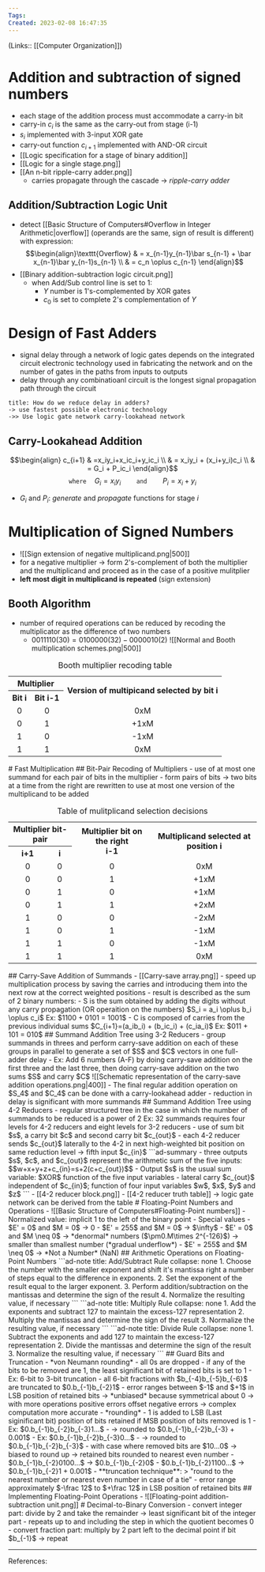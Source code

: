 ```yaml
---
Tags: 
Created: 2023-02-08 16:47:35
---
```

(Links:: [[Computer Organization]])
# Addition and subtraction of signed numbers
- each stage of the addition process must accommodate a carry-in bit
- carry-in $c_i$ is the same as the carry-out from stage (i-1)
- $s_i$ implemented with 3-input XOR gate
- carry-out function $c_{i+1}$ implemented with AND-OR circuit
- [[Logic specification for a stage of binary addition]]
- [[Logic for a single stage.png]]
- [[An n-bit ripple-carry adder.png]]
	- carries propagate through the cascade -> *ripple-carry adder*
## Addition/Subtraction Logic Unit
- detect [[Basic Structure of Computers#Overflow in Integer Arithmetic|overflow]] (operands are the same, sign of result is different) with expression: 
  $$\begin{align}\texttt{Overflow} & = x_{n-1}y_{n-1}\bar s_{n-1} + \bar x_{n-1}\bar y_{n-1}s_{n-1} \\ & = c_n \oplus c_{n-1} \end{align}$$
- [[Binary addition-subtraction logic circuit.png]]
	- when Add/Sub control line is set to 1:
		- $Y$ number is 1's-complemented by XOR gates
		- $c_0$ is set to complete 2's complementation of $Y$
# Design of Fast Adders
- signal delay through a network of logic gates depends on the integrated circuit electronic technology used in fabricating the network and on the number of gates in the paths from inputs to outputs
- delay through any combinatioanl circuit is the longest signal propagation path through the circuit
```ad-question
title: How do we reduce delay in adders?
-> use fastest possible electronic technology
->> Use logic gate network carry-lookahead network
```
## Carry-Lookahead Addition
$$\begin{align}
c_{i+1} & =x_iy_i+x_ic_i+y_ic_i \\
& = x_iy_i + (x_i+y_i)c_i \\
& = G_i + P_ic_i
\end{align}$$
$$\texttt{where} \quad G_i = x_iy_i \qquad \texttt{and} \qquad P_i =x_i+y_i$$
- $G_i$ and $P_i$: *generate* and *propagate* functions for stage *i*
# Multiplication of Signed Numbers
- ![[Sign extension of negative multiplicand.png|500]]
- for a negative multiplier -> form 2's-complement of both the multiplier and the multiplicand and proceed as in the case of a positive mulitplier
- **left most digit in multiplicand is repeated** (sign extension)
## Booth Algorithm
- number of required operations can be reduced by recoding the multiplicator as the difference of two numbers
	- $0011110 (30) = 0100000 (32) - 0000010 (2)$
	  ![[Normal and Booth multiplication schemes.png|500]]
<table style="width:100%;text-align:center">
	<caption>Booth multiplier recoding table</caption>
	<tr>
		<th colspan="2" style="text-align:center">Multiplier</th>
		<th rowspan="2"style="text-align:center">Version of multipicand selected by bit i</th>
	</tr>
	<tr>
		<th style="text-align:center">Bit i</th>
		<th style="text-align:center">Bit i-1</th>
	</tr>
	<tr>
		<td>0</td>
		<td>0</td>
		<td>0xM</td>
	</tr>
	<tr>
		<td>0</td>
		<td>1</td>
		<td>+1xM</td>
	</tr>
	<tr>
		<td>1</td>
		<td>0</td>
		<td>-1xM</td>
	</tr>
	<tr>
		<td>1</td>
		<td>1</td>
		<td>0xM</td>
	</tr>
</table>
# Fast Multiplication
## Bit-Pair Recoding of Multipliers
- use of at most one summand for each pair of bits in the multiplier
- form pairs of bits -> two bits at a time from the right are rewritten to use at most one version of the multiplicand to be added
<table style="width:100%; text-align:center">
	<caption>Table of mulitplicand selection decisions</caption>
	<tr>
		<th colspan="2" style="text-align:center">Multiplier bit-pair</th>
		<th rowspan="2"style="text-align:center">Multiplier bit on the right <br> i-1</th>
		<th rowspan="2"style="text-align:center">Multiplicand selected at position i</th>
	</tr>
	<tr>
		<th style="text-align:center">i+1</th>
		<th style="text-align:center">i</th>
	</tr>
	<tr>
		<td>0</td>
		<td>0</td>
		<td>0</td>
		<td>0xM</td>
	</tr>
	<tr>
		<td>0</td>
		<td>0</td>
		<td>1</td>
		<td>+1xM</td>
	</tr>
	<tr>
		<td>0</td>
		<td>1</td>
		<td>0</td>
		<td>+1xM</td>
	</tr>
	<tr>
		<td>0</td>
		<td>1</td>
		<td>1</td>
		<td>+2xM</td>
	</tr>
	<tr>
		<td>1</td>
		<td>0</td>
		<td>0</td>
		<td>-2xM</td>
	</tr>
	<tr>
		<td>1</td>
		<td>0</td>
		<td>1</td>
		<td>-1xM</td>
	</tr>
	<tr>
		<td>1</td>
		<td>1</td>
		<td>0</td>
		<td>-1xM</td>
	</tr>
	<tr>
		<td>1</td>
		<td>1</td>
		<td>1</td>
		<td>0xM</td>
	</tr>
</table>
## Carry-Save Addition of Summands
- [[Carry-save array.png]]
- speed up multiplication process by saving the carries and introducing them into the next row at the correct weighted positions
- result is described as the sum of 2 binary numbers:
	- S is the sum obtained by adding the digits without any carry propagation (OR operaition on the numbers)
	  $S_i = a_i \oplus b_i \oplus c_i$
	  Ex: $1100 + 0101 = 1001$ 
	- C is composed of carries from the previous individual sums
	  $C_{i+1}=(a_ib_i) + (b_ic_i) + (c_ia_i)$
	  Ex: $011 + 101 = 010$
## Summand Addition Tree using 3-2 Reducers
- group summands in threes and perform carry-save addition on each of these groups in parallel to generate a set of $S$ and $C$ vectors in one full-adder delay
	- Ex: Add 6 numbers (A-F) by doing carry-save addition on the first three and the last three, then doing carry-save addition on the two sums $S$ and carry $C$
	  ![[Schematic representation of the carry-save addition operations.png|400]]
	- The final regular addition operation on $S_4$ and $C_4$ can be done with a carry-lookahead adder
	- reduction in delay is significant with more summands
## Summand Addition Tree using 4-2 Reducers
- regular structured tree in the case in which the number of summands to be reduced is a power of 2
  Ex: 32 summands requires four levels for 4-2 reducers and eight levels for 3-2 reducers
- use of sum bit $s$, a carry bit $c$ and second carry bit $c_{out}$
- each 4-2 reducer sends $c_{out}$ laterally to the 4-2 in next high-weighted bit position on same reduction level -> fifth input $c_{in}$
```ad-summary
- three outputs $s$, $c$, and $c_{out}$ represent the arithmetic sum of the five inputs: $$w+x+y+z+c_{in}=s+2(c+c_{out})$$
- Output $s$ is the usual sum variable: $XOR$ function of the five input variables
- lateral carry $c_{out}$ independent of $c_{in}$; function of four input variables $w$, $x$, $y$ and $z$
```
- [[4-2 reducer block.png]]
- [[4-2 reducer truth table]] -> logic gate network can be derived from the table
# Floating-Point Numbers and Operations
-  ![[Basic Structure of Computers#Floating-Point numbers]]
- Normalized value: implicit 1 to the left of the binary point
- Special values
	- $E' = 0$ and $M = 0$ -> 0
	- $E' = 255$ and $M = 0$ -> $\infty$
	- $E' = 0$ and $M \neq 0$ -> *denormal* numbers ($\pm0.M\times 2^{-126}$) -> smaller than smallest number (*gradual underflow*)
	- $E' = 255$ and $M \neq 0$ -> *Not a Number* (NaN)
## Arithmetic Operations on Floating-Point Numbers
```ad-note
title: Add/Subtract Rule
collapse: none
1. Choose the number with the smaller exponent and shift it's mantissa right a number of steps equal to the difference in exponents.
2. Set the exponent of the result equal to the larger exponent.
3. Perform addition/subtraction on the mantissas and determine the sign of the result
4. Normalize the resulting value, if necessary
```
```ad-note
title: Multiply Rule
collapse: none
1. Add the exponents and subtract 127 to maintain the excess-127 representation
2. Multiply the mantissas and determine the sign of the result
3. Normalize the resulting value, if necessary
```
```ad-note
title: Divide Rule
collapse: none
1. Subtract the exponents and add 127 to maintain the excess-127 representation
2. Divide the mantissas and determine the sign of the result
3. Normalize the resulting value, if necessary
```
## Guard Bits and Truncation
- *von Neumann rounding*
	- all 0s are dropped
	- if any of the bits to be removed are 1, the least significant bit of retained bits is set to 1
	- Ex: 6-bit to 3-bit truncation
		- all 6-bit fractions with $b_{-4}b_{-5}b_{-6}$ are truncated to $0.b_{-1}b_{-2}1$
		- error ranges between $-1$ and $+1$ in LSB position of retained bits -> *unbiased* because symmetrical about 0
		  -> with more operations positive errors offset negative errors -> complex computation more accurate
- *rounding*
	- 1 is added to LSB (Last siginificant bit) position of bits retained if MSB position of bits removed is 1
	- Ex: $0.b_{-1}b_{-2}b_{-3}1...$
		- -> rounded to $0.b_{-1}b_{-2}b_{-3} + 0.001$
	- Ex: $0.b_{-1}b_{-2}b_{-3}0...$
		- -> rounded to $0.b_{-1}b_{-2}b_{-3}$
	- with case where removed bits are $10...0$ -> biased to round up -> retained bits rounded to nearest even number
		- $0.b_{-1}b_{-2}0100...$ -> $0.b_{-1}b_{-2}0$
		- $0.b_{-1}b_{-2}1100...$ -> $0.b_{-1}b_{-2}1 + 0.001$
	- **truncation technique**:
	  > "round to the nearest number or nearest even number in case of a tie"
	- error range approximately $-\frac 12$ to $+\frac 12$ in LSB position of retained bits
## Implementing Floating-Point Operations
- ![[Floating-point addition-subtraction unit.png]]
# Decimal-to-Binary Conversion
- convert integer part: divide by 2 and take the remainder -> least significant bit of the integer part 
	- repeats up to and including the step in which the quotient becomes 0
- convert fraction part: multiply by 2 part left to the decimal point if bit $b_{-1}$ -> repeat

---
References: